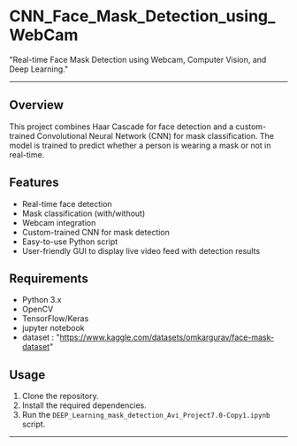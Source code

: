 # CNN_Face_Mask_Detection_using_WebCam
"Real-time Face Mask Detection using Webcam, Computer Vision, and Deep Learning."

---


## Overview

This project combines Haar Cascade for face detection and a custom-trained Convolutional Neural Network (CNN) for mask classification. The model is trained to predict whether a person is wearing a mask or not in real-time.

## Features

- Real-time face detection
- Mask classification (with/without)
- Webcam integration
- Custom-trained CNN for mask detection
- Easy-to-use Python script
- User-friendly GUI to display live video feed with detection results

## Requirements

- Python 3.x
- OpenCV
- TensorFlow/Keras
- jupyter notebook
- dataset : "https://www.kaggle.com/datasets/omkargurav/face-mask-dataset"

## Usage

1. Clone the repository.
2. Install the required dependencies.
3. Run the `DEEP_Learning_mask_detection_Avi_Project7.0-Copy1.ipynb` script.

---
